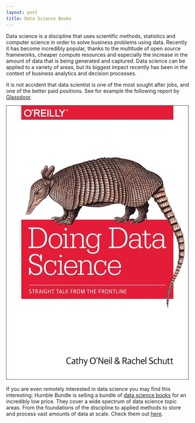 ```yaml
---
layout: post
title: Data Science Books
---
```


Data science is a discipline that uses scientific methods, statistics and computer science in order
to solve business problems using data. Recently it has become incredibly popular, thanks to the multitude of
open source frameworks, cheaper compute resources and especially the increase in the
amount of data that is being generated and captured. Data science can be applied to a variety of areas,
but its biggest impact recently has been in the context of business analytics and decision processes.

It is not accident that data scientist is one of the most sought after jobs, and one of the better paid positions. 
See for example the following report by [Glassdoor](https://www.glassdoor.com/List/Best-Jobs-in-America-LST_KQ0,20.htm).

![Data Science book](/images/doing-data-science.jpg)

If you are even remotely interested in data science you may find this interesting: Humble Bundle is selling a
bundle of [data science books](https://www.humblebundle.com/books/data-science-books) for an incredibly low price. They cover
a wide spectrum of data science topic areas. From the foundations of the discipline to applied methods to store and
process vast amounts of data at scale. Check them out [here](https://www.humblebundle.com/books/data-science-books).


